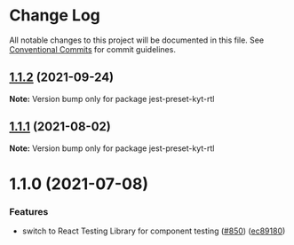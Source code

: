 # Change Log

All notable changes to this project will be documented in this file.
See [Conventional Commits](https://conventionalcommits.org) for commit guidelines.

## [1.1.2](https://github.com/nytimes/kyt/compare/jest-preset-kyt-rtl@1.1.1...jest-preset-kyt-rtl@1.1.2) (2021-09-24)

**Note:** Version bump only for package jest-preset-kyt-rtl





## [1.1.1](https://github.com/nytimes/kyt/compare/jest-preset-kyt-rtl@1.1.0...jest-preset-kyt-rtl@1.1.1) (2021-08-02)

**Note:** Version bump only for package jest-preset-kyt-rtl





# 1.1.0 (2021-07-08)


### Features

* switch to React Testing Library for component testing ([#850](https://github.com/nytimes/kyt/issues/850)) ([ec89180](https://github.com/nytimes/kyt/commit/ec89180a179bfbd15b5afcd7b55233435286d798))
